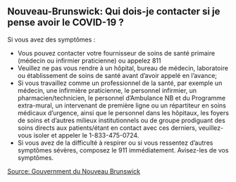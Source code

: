 ## Nouveau-Brunswick: Qui dois-je contacter si je pense avoir le COVID-19 ?

Si vous avez des symptômes :

- Vous pouvez contacter votre fournisseur de soins de santé primaire (médecin ou infirmier praticienne) ou appelez 811
- Veuillez ne pas vous rendre à un hôpital, bureau de médecin, laboratoire ou établissement de soins de santé avant d’avoir appelé en l’avance;
- Si vous travaillez comme un professionnel de la santé, par exemple un médecin, une infirmière praticienne, le personnel infirmier, un pharmacien/technicien, le personnel d’Ambulance NB et du Programme extra-mural, un intervenant de première ligne ou un répartiteur en soins médicaux d’urgence, ainsi que le personnel dans les hôpitaux, les foyers de soins et d’autres milieux institutionnels ou de groupe prodiguant des soins directs aux patients/étant en contact avec ces derniers, veuillez-vous isoler et appeler le 1-833-475-0724.
- Si vous avez de la difficulté à respirer ou si vous ressentez d’autres symptômes sévères, composez le 911 immédiatement. Avisez-les de vos symptômes.

[Source: Gouvernment du Nouveau Brunswick](https://www2.gnb.ca/content/gnb/fr/ministeres/bmhc/maladies_transmissibles/content/maladies_respiratoires/coronavirus.html)
